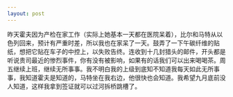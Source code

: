 ```yaml
---
layout: post
---
```

昨天霍夫因为产检在家工作（实际上她基本一天都在医院呆着），比尔和马特从以色列回来，预计有严重时差，所以我也在家呆了一天。鼓弄了一下午碳纤维的贴纸，想把它贴在车子的中控上，以失败告终。连收到十几封猎头的邮件，开头都是听说贵司最近的惨烈事件，你有没有被影响，如果有的话我们可以出来喝喝茶。周五继续上班，继续无所事事。我不明白我的上级到底知不知道我每天如此无所事事，我知道霍夫是知道的，马特坐在我右边，他很快也会知道。我希望九月底前没人知道，这样我拿到签证就可以过河拆桥跳槽了。